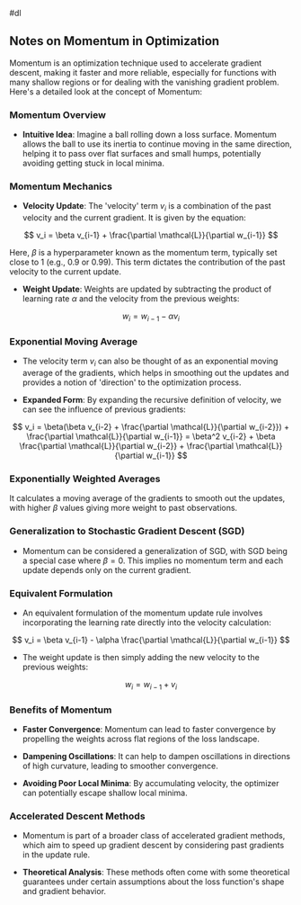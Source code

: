 #dl 
## Notes on Momentum in Optimization

Momentum is an optimization technique used to accelerate gradient descent, making it faster and more reliable, especially for functions with many shallow regions or for dealing with the vanishing gradient problem. Here's a detailed look at the concept of Momentum:

### Momentum Overview

- **Intuitive Idea**: Imagine a ball rolling down a loss surface. Momentum allows the ball to use its inertia to continue moving in the same direction, helping it to pass over flat surfaces and small humps, potentially avoiding getting stuck in local minima.

### Momentum Mechanics

- **Velocity Update**: The 'velocity' term $v_i$ is a combination of the past velocity and the current gradient. It is given by the equation:

$$ v_i = \beta v_{i-1} + \frac{\partial \mathcal{L}}{\partial w_{i-1}} $$

Here, $\beta$ is a hyperparameter known as the momentum term, typically set close to 1 (e.g., 0.9 or 0.99). This term dictates the contribution of the past velocity to the current update.

- **Weight Update**: Weights are updated by subtracting the product of learning rate $\alpha$ and the velocity from the previous weights:

$$ w_i = w_{i-1} - \alpha v_i $$

### Exponential Moving Average

- The velocity term $v_i$ can also be thought of as an exponential moving average of the gradients, which helps in smoothing out the updates and provides a notion of 'direction' to the optimization process.

- **Expanded Form**: By expanding the recursive definition of velocity, we can see the influence of previous gradients:
  
$$ v_i = \beta(\beta v_{i-2} + \frac{\partial \mathcal{L}}{\partial w_{i-2}}) + \frac{\partial \mathcal{L}}{\partial w_{i-1}} = \beta^2 v_{i-2} + \beta \frac{\partial \mathcal{L}}{\partial w_{i-2}} + \frac{\partial \mathcal{L}}{\partial w_{i-1}} $$

### Exponentially Weighted Averages
It calculates a moving average of the gradients to smooth out the updates, with higher $\beta$ values giving more weight to past observations.
### Generalization to Stochastic Gradient Descent (SGD)

- Momentum can be considered a generalization of SGD, with SGD being a special case where $\beta = 0$. This implies no momentum term and each update depends only on the current gradient.

### Equivalent Formulation

- An equivalent formulation of the momentum update rule involves incorporating the learning rate directly into the velocity calculation:

$$ v_i = \beta v_{i-1} - \alpha \frac{\partial \mathcal{L}}{\partial w_{i-1}} $$
  
- The weight update is then simply adding the new velocity to the previous weights:

$$ w_i = w_{i-1} + v_i $$

### Benefits of Momentum

- **Faster Convergence**: Momentum can lead to faster convergence by propelling the weights across flat regions of the loss landscape.
  
- **Dampening Oscillations**: It can help to dampen oscillations in directions of high curvature, leading to smoother convergence.
  
- **Avoiding Poor Local Minima**: By accumulating velocity, the optimizer can potentially escape shallow local minima.

### Accelerated Descent Methods

- Momentum is part of a broader class of accelerated gradient methods, which aim to speed up gradient descent by considering past gradients in the update rule.
  
- **Theoretical Analysis**: These methods often come with some theoretical guarantees under certain assumptions about the loss function's shape and gradient behavior.
